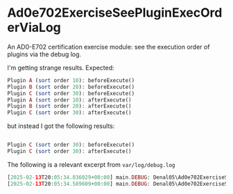 # Ad0e702ExerciseSeePluginExecOrderViaLog
An AD0-E702 certification exercise module: see the execution order of plugins via the debug log.

I'm getting strange results. Expected:
```php
Plugin A (sort order 10): beforeExecute()
Plugin B (sort order 20): beforeExecute()
Plugin C (sort order 30): beforeExecute()
Plugin A (sort order 10): afterExecute()
Plugin B (sort order 20): afterExecute()
Plugin C (sort order 30): afterExecute()
```
but instead I got the following results:
```php

Plugin C (sort order 30): beforeExecute()
Plugin C (sort order 30): afterExecute()
```

The following is a relevant excerpt from `var/log/debug.log`
```php
[2025-02-13T20:05:34.036029+00:00] main.DEBUG: Denal05\Ad0e702ExerciseSeePluginExecOrderViaLog\Plugin\PC30ba::beforeExecute [] []
[2025-02-13T20:05:34.589609+00:00] main.DEBUG: Denal05\Ad0e702ExerciseSeePluginExecOrderViaLog\Plugin\PC30ba::afterExecute [] []
```
